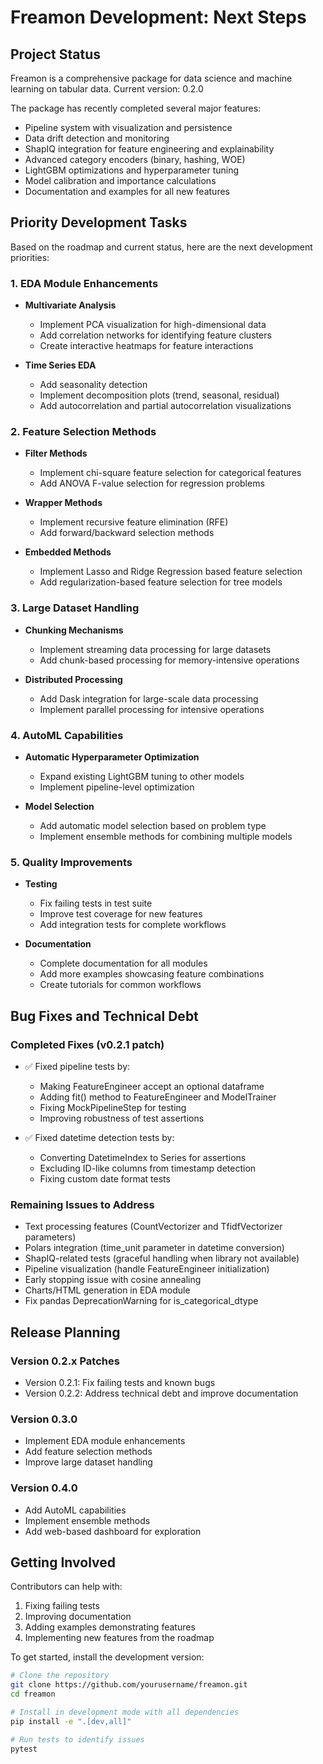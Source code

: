 # Freamon Development: Next Steps

## Project Status

Freamon is a comprehensive package for data science and machine learning on tabular data. Current version: 0.2.0

The package has recently completed several major features:
- Pipeline system with visualization and persistence
- Data drift detection and monitoring
- ShapIQ integration for feature engineering and explainability
- Advanced category encoders (binary, hashing, WOE)
- LightGBM optimizations and hyperparameter tuning
- Model calibration and importance calculations
- Documentation and examples for all new features

## Priority Development Tasks

Based on the roadmap and current status, here are the next development priorities:

### 1. EDA Module Enhancements

- **Multivariate Analysis**
  - Implement PCA visualization for high-dimensional data
  - Add correlation networks for identifying feature clusters
  - Create interactive heatmaps for feature interactions

- **Time Series EDA**
  - Add seasonality detection
  - Implement decomposition plots (trend, seasonal, residual)
  - Add autocorrelation and partial autocorrelation visualizations

### 2. Feature Selection Methods

- **Filter Methods**
  - Implement chi-square feature selection for categorical features
  - Add ANOVA F-value selection for regression problems

- **Wrapper Methods**
  - Implement recursive feature elimination (RFE)
  - Add forward/backward selection methods

- **Embedded Methods**
  - Implement Lasso and Ridge Regression based feature selection
  - Add regularization-based feature selection for tree models

### 3. Large Dataset Handling

- **Chunking Mechanisms**
  - Implement streaming data processing for large datasets
  - Add chunk-based processing for memory-intensive operations

- **Distributed Processing**
  - Add Dask integration for large-scale data processing
  - Implement parallel processing for intensive operations

### 4. AutoML Capabilities

- **Automatic Hyperparameter Optimization**
  - Expand existing LightGBM tuning to other models
  - Implement pipeline-level optimization

- **Model Selection**
  - Add automatic model selection based on problem type
  - Implement ensemble methods for combining multiple models

### 5. Quality Improvements

- **Testing**
  - Fix failing tests in test suite
  - Improve test coverage for new features
  - Add integration tests for complete workflows

- **Documentation**
  - Complete documentation for all modules
  - Add more examples showcasing feature combinations
  - Create tutorials for common workflows

## Bug Fixes and Technical Debt

### Completed Fixes (v0.2.1 patch)

- ✅ Fixed pipeline tests by:
  - Making FeatureEngineer accept an optional dataframe
  - Adding fit() method to FeatureEngineer and ModelTrainer
  - Fixing MockPipelineStep for testing
  - Improving robustness of test assertions

- ✅ Fixed datetime detection tests by:
  - Converting DatetimeIndex to Series for assertions
  - Excluding ID-like columns from timestamp detection
  - Fixing custom date format tests

### Remaining Issues to Address

- Text processing features (CountVectorizer and TfidfVectorizer parameters)
- Polars integration (time_unit parameter in datetime conversion)
- ShapIQ-related tests (graceful handling when library not available)
- Pipeline visualization (handle FeatureEngineer initialization)
- Early stopping issue with cosine annealing
- Charts/HTML generation in EDA module
- Fix pandas DeprecationWarning for is_categorical_dtype

## Release Planning

### Version 0.2.x Patches

- Version 0.2.1: Fix failing tests and known bugs
- Version 0.2.2: Address technical debt and improve documentation

### Version 0.3.0

- Implement EDA module enhancements
- Add feature selection methods
- Improve large dataset handling

### Version 0.4.0

- Add AutoML capabilities
- Implement ensemble methods
- Add web-based dashboard for exploration

## Getting Involved

Contributors can help with:

1. Fixing failing tests
2. Improving documentation
3. Adding examples demonstrating features
4. Implementing new features from the roadmap

To get started, install the development version:

```bash
# Clone the repository
git clone https://github.com/yourusername/freamon.git
cd freamon

# Install in development mode with all dependencies
pip install -e ".[dev,all]"

# Run tests to identify issues
pytest
```
